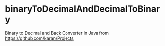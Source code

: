 # binaryToDecimalAndDecimalToBinary
Binary to Decimal and Back Converter in Java from https://github.com/karan/Projects
